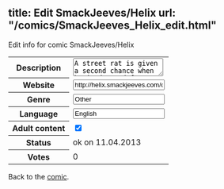 title: Edit SmackJeeves/Helix
url: "/comics/SmackJeeves_Helix_edit.html"
---
Edit info for comic SmackJeeves/Helix

<form name="comic" action="http://gaepostmail.appengine.com/comic" name="post">
<table class="comicinfo">
<tr>
<th>Description</th><td><textarea name="description">A street rat is given a second chance when he is dragged from the gutter and into a new life. Will he accept his position at the side of royalty, or fight every step of the way? *Rated M for sex (both hetero and homo), violence, nudity, language and dark themes.* If you can handle these subjects, I hope you'll enjoy the comic. :) Thanks for reading! ~Join Helix on tumblr at http://helix-comic.tumblr.com ! ~</textarea></td>
</tr>
<tr>
<th>Website</th><td><input type="text" name="url" value="http://helix.smackjeeves.com/comics/"/></td>
</tr>
<tr>
<th>Genre</th><td><input type="text" name="genre" value="Other"/></td>
</tr>
<tr>
<th>Language</th><td><input type="text" name="language" value="English"/></td>
</tr>
<tr>
<th>Adult content</th><td><input type="checkbox" name="adult" value="adult" checked="checked"/></td>
</tr>
<tr>
<th>Status</th><td>ok on 11.04.2013</td>
</tr>
<tr>
<th>Votes</th><td>0</div></td>
</tr>
</table>
</form>

Back to the [comic](/comics/SmackJeeves_Helix.html).

